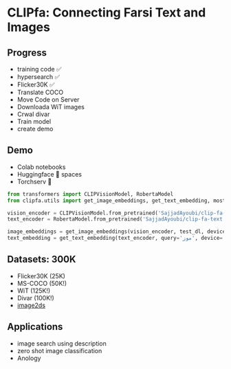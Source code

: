 # CLIPfa: Connecting Farsi Text and Images


## Progress
- training code ✅
- hypersearch ✅
- Flicker30K ✅
- Translate COCO
- Move Code on Server
- Downloada WiT images
- Crwal divar
- Train model
- create demo

## Demo
- Colab notebooks
- Huggingface 🤗 spaces
- Torchserv 🥘

```python
from transformers import CLIPVisionModel, RobertaModel
from clipfa.utils import get_image_embeddings, get_text_embedding, most_similar

vision_encoder = CLIPVisionModel.from_pretrained('SajjadAyoubi/clip-fa-vision')
text_encoder = RobertaModel.from_pretrained('SajjadAyoubi/clip-fa-text')

image_embeddings = get_image_embeddings(vision_encoder, test_dl, device='cuda')
text_embedding = get_text_embedding(text_encoder, query='موز', device='cuda')
```

## Datasets: 300K
- Flicker30K (25K)
- MS-COCO (50K!)
- WiT (125K!)
- Divar (100K!)
- [image2ds](https://github.com/rom1504/img2dataset)

## Applications
- image search using description
- zero shot image classification
- Anology

